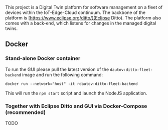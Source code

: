 This project is a Digital Twin platform for software management on a fleet of devices within the IoT-Edge-Cloud continuum. The backbone of the platform is [https://www.eclipse.org/ditto/](Eclipse Ditto). The platform also comes with a back-end, which listens for changes in the managed digital twins.

## Docker

### Stand-alone Docker container

To run the GUI please pull the latest version of the `dautov:ditto-fleet-backend` image and run the following command:

`docker run --network="host" -it rdautov:ditto-fleet-backend`

This will run the `npm start` script and launch the NodeJS application.

### Together with Eclipse Ditto and GUI via Docker-Compose (recommended)

TODO
